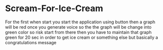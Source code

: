 # Scream-For-Ice-Cream
For the first  when start you start the application using button then a graph will be red once you generate voice so the the graph will be change into green color so risk start from there then you have to maintain that graph green for 20 sec in order to get ice cream or something else but basically a congratulations message
